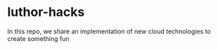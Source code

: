 # luthor-hacks
In this repo, we share an implementation of new cloud technologies to create something fun
